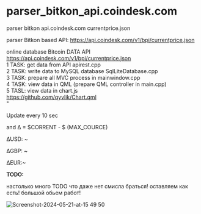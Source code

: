 # parser_bitkon_api.coindesk.com
parser bitkon api.coindesk.com currentprice.json

parser Bitkon based API: 
https://api.coindesk.com/v1/bpi/currentprice.json

<div>online database Bitcoin DATA API<br>
<a href=https://api.coindesk.com/v1/bpi/currentprice.json>https://api.coindesk.com/v1/bpi/currentprice.json</a><br>
1 TASK: get data from API apirest.cpp<br>
2 TASK: write data to MySQL database SqlLiteDatabase.cpp<br>
3 TASK: prepare all MVC process in mainwindow.cpp<br>
4 TASK: view data in QML (prepare QML controller in main.cpp)<br>
5 TASL: view data in chart.js<br>
<a href=https://github.com/qyvlik/Chart.qml>https://github.com/qyvlik/Chart.qml</a><br>
</div>"

Update every 10 sec 

and Δ = $CORRENT - $ (MAX_COURCE)

ΔUSD: ~

ΔGBP: ~

ΔEUR:~


**TODO:**

настолько много TODO что даже нет смисла браться!
оставляем как есть!
большой обьем работ! 

![Screenshot-2024-05-21-at-15 49 50](https://github.com/dmytra/parser_bitkon_api.coindesk.com/assets/105235692/5dd998cf-254d-410f-8e88-13d71c55a4f4)
